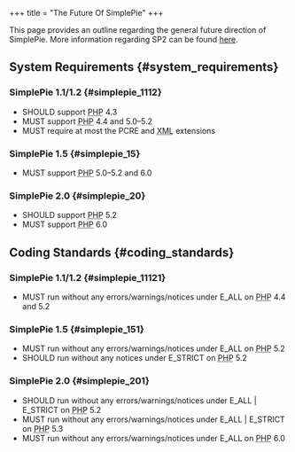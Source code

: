 +++
title = "The Future Of SimplePie"
+++

This page provides an outline regarding the general future direction of SimplePie. More information regarding SP2 can be found [here](@/wiki/sp2/_index.md).

## System Requirements {#system_requirements}

### SimplePie 1.1/1.2 {#simplepie_1112}

- SHOULD support <abbr title="Hypertext Preprocessor">PHP</abbr> 4.3
- MUST support <abbr title="Hypertext Preprocessor">PHP</abbr> 4.4 and 5.0–5.2
- MUST require at most the PCRE and <abbr title="Extensible Markup Language">XML</abbr> extensions

### SimplePie 1.5 {#simplepie_15}

- MUST support <abbr title="Hypertext Preprocessor">PHP</abbr> 5.0–5.2 and 6.0

### SimplePie 2.0 {#simplepie_20}

- SHOULD support <abbr title="Hypertext Preprocessor">PHP</abbr> 5.2
- MUST support <abbr title="Hypertext Preprocessor">PHP</abbr> 6.0

## Coding Standards {#coding_standards}

### SimplePie 1.1/1.2 {#simplepie_11121}

- MUST run without any errors/warnings/notices under E_ALL on <abbr title="Hypertext Preprocessor">PHP</abbr> 4.4 and 5.2

### SimplePie 1.5 {#simplepie_151}

- MUST run without any errors/warnings/notices under E_ALL on <abbr title="Hypertext Preprocessor">PHP</abbr> 5.2
- SHOULD run without any notices under E_STRICT on <abbr title="Hypertext Preprocessor">PHP</abbr> 5.2

### SimplePie 2.0 {#simplepie_201}

- SHOULD run without any errors/warnings/notices under E_ALL | E_STRICT on <abbr title="Hypertext Preprocessor">PHP</abbr> 5.2
- MUST run without any errors/warnings/notices under E_ALL | E_STRICT on <abbr title="Hypertext Preprocessor">PHP</abbr> 5.3
- MUST run without any errors/warnings/notices under E_ALL on <abbr title="Hypertext Preprocessor">PHP</abbr> 6.0

